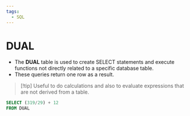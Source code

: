 ```yaml
---
tags:
  - SQL
---
```

# DUAL
- The **DUAL** table is used to create SELECT statements and execute functions not directly related to a specific database table.
- These queries return one row as a result.

> [!tip] Useful to do calculations and also to evaluate expressions that are not derived from a table.

```SQL
SELECT (319/29) + 12
FROM DUAL
```



